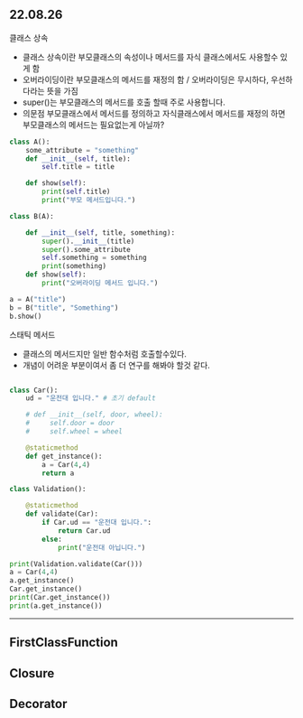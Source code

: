 22.08.26
---
클래스 상속
- 클래스 상속이란 부모클래스의 속성이나 메서드를 자식 클래스에서도 사용할수 있게 함
- 오버라이딩이란 부모클래스의 메서드를 재정의 함 / 오버라이딩은 무시하다, 우선하다라는 뜻을 가짐
- super()는 부모클래스의 메서드를 호출 할때 주로 사용합니다.
- 의문점 부모클래스에서 메서드를 정의하고 자식클래스에서 메서드를 재정의 하면 부모클래스의 메서드는 필요없는게 아닐까?

```python
class A():
    some_attribute = "something"
    def __init__(self, title):
        self.title = title

    def show(self):
        print(self.title)
        print("부모 메서드입니다.")

class B(A):

    def __init__(self, title, something):
        super().__init__(title)
        super().some_attribute
        self.something = something
        print(something)
    def show(self):
        print("오버라이딩 메서드 입니다.")

a = A("title")
b = B("title", "Something")
b.show()
```
스태틱 메서드
- 클래스의 메서드지만 일반 함수처럼 호출할수있다.
- 개념이 어려운 부분이여서 좀 더 연구를 해봐야 할것 같다.
```python

class Car():
    ud = "운전대 입니다." # 초기 default

    # def __init__(self, door, wheel):
    #     self.door = door
    #     self.wheel = wheel

    @staticmethod
    def get_instance():
        a = Car(4,4)
        return a

class Validation():

    @staticmethod
    def validate(Car):
        if Car.ud == "운전대 입니다.":
            return Car.ud
        else:
            print("운전대 아닙니다.")

print(Validation.validate(Car()))
a = Car(4,4)
a.get_instance()
Car.get_instance()
print(Car.get_instance())
print(a.get_instance())
```
---
FirstClassFunction
---
Closure
---
Decorator
---
